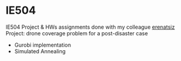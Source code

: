 # IE504
IE504 Project &amp; HWs assignments done with my colleague [erenatsiz](https://github.com/erenatsiz)
Project: drone coverage problem for a post-disaster case
 - Gurobi implementation
 - Simulated Annealing  
